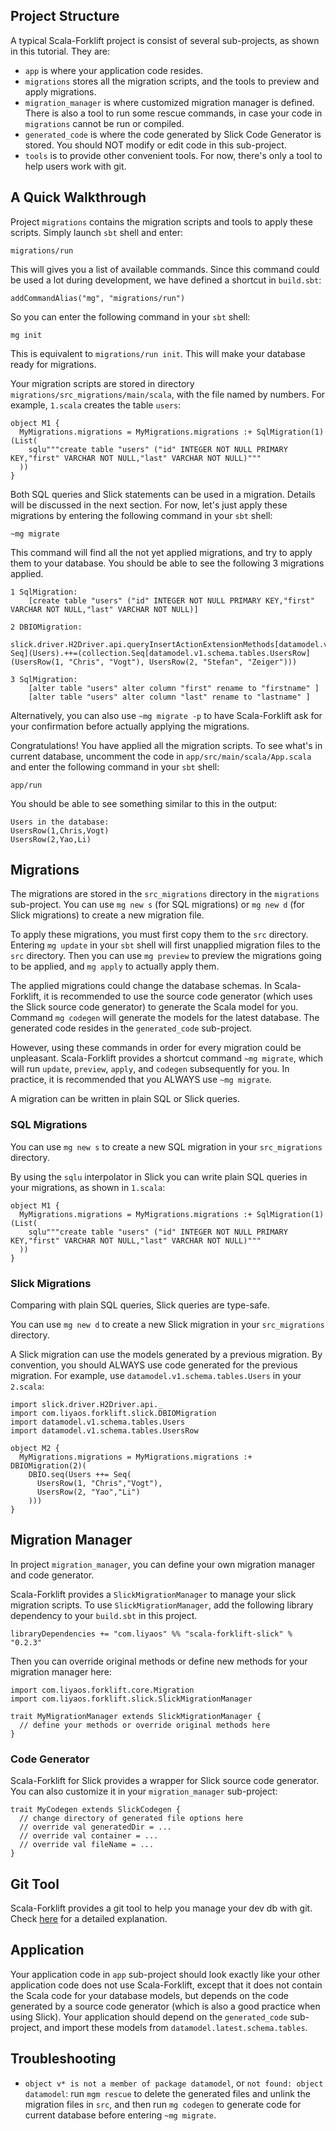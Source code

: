 ## Project Structure

A typical Scala-Forklift project is consist of several sub-projects, as shown in this tutorial. They are:

- `app` is where your application code resides.
- `migrations` stores all the migration scripts, and the tools to preview and apply migrations.
- `migration_manager` is where customized migration manager is defined. There is also a tool to run some rescue commands, in case your code in `migrations` cannot be run or compiled.
- `generated_code` is where the code generated by Slick Code Generator is stored. You should NOT modify or edit code in this sub-project.
- `tools` is to provide other convenient tools. For now, there's only a tool to help users work with git.

## A Quick Walkthrough

Project `migrations` contains the migration scripts and tools to apply these scripts. Simply launch `sbt` shell and enter:

    migrations/run

This will gives you a list of available commands. Since this command could be used a lot during development, we have defined a shortcut in `build.sbt`:

    addCommandAlias("mg", "migrations/run")

So you can enter the following command in your `sbt` shell:

    mg init

This is equivalent to `migrations/run init`. This will make your database ready for migrations.

Your migration scripts are stored in directory `migrations/src_migrations/main/scala`, with the file named by numbers. For example, `1.scala` creates the table `users`:

    object M1 {
      MyMigrations.migrations = MyMigrations.migrations :+ SqlMigration(1)(List(
        sqlu"""create table "users" ("id" INTEGER NOT NULL PRIMARY KEY,"first" VARCHAR NOT NULL,"last" VARCHAR NOT NULL)"""
      ))
    }

Both SQL queries and Slick statements can be used in a migration. Details will be discussed in the next section. For now, let's just apply these migrations by entering the following command in your `sbt` shell:

    ~mg migrate

This command will find all the not yet applied migrations, and try to apply them to your database. You should be able to see the following 3 migrations applied.

    1 SqlMigration:
	    [create table "users" ("id" INTEGER NOT NULL PRIMARY KEY,"first" VARCHAR NOT NULL,"last" VARCHAR NOT NULL)]

    2 DBIOMigration:
        slick.driver.H2Driver.api.queryInsertActionExtensionMethods[datamodel.v1.schema.tables.Users#TableElementType, Seq](Users).++=(collection.Seq[datamodel.v1.schema.tables.UsersRow](UsersRow(1, "Chris", "Vogt"), UsersRow(2, "Stefan", "Zeiger")))

    3 SqlMigration:
	    [alter table "users" alter column "first" rename to "firstname" ]
	    [alter table "users" alter column "last" rename to "lastname" ]

Alternatively, you can also use `~mg migrate -p` to have Scala-Forklift ask for your confirmation before actually applying the migrations.

Congratulations! You have applied all the migration scripts. To see what's in current database, uncomment the code in `app/src/main/scala/App.scala` and enter the following command in your `sbt` shell:

    app/run

You should be able to see something similar to this in the output:

    Users in the database:
    UsersRow(1,Chris,Vogt)
    UsersRow(2,Yao,Li)

## Migrations

The migrations are stored in the `src_migrations` directory in the `migrations` sub-project. You can use `mg new s` (for SQL migrations) or `mg new d` (for Slick migrations) to create a new migration file.

To apply these migrations, you must first copy them to the `src` directory. Entering `mg update` in your `sbt` shell will first unapplied migration files to the `src` directory. Then you can use `mg preview` to preview the migrations going to be applied, and `mg apply` to actually apply them.

The applied migrations could change the database schemas. In Scala-Forklift, it is recommended to use the source code generator (which uses the Slick source code generator) to generate the Scala model for you. Command `mg codegen` will generate the models for the latest database. The generated code resides in the `generated_code` sub-project.

However, using these commands in order for every migration could be unpleasant. Scala-Forklift provides a shortcut command `~mg migrate`, which will run `update`, `preview`, `apply`, and `codegen` subsequently for you. In practice, it is recommended that you ALWAYS use `~mg migrate`.

A migration can be written in plain SQL or Slick queries.

### SQL Migrations

You can use `mg new s` to create a new SQL migration in your `src_migrations` directory.

By using the `sqlu` interpolator in Slick you can write plain SQL queries in your migrations, as shown in `1.scala`:

    object M1 {
      MyMigrations.migrations = MyMigrations.migrations :+ SqlMigration(1)(List(
        sqlu"""create table "users" ("id" INTEGER NOT NULL PRIMARY KEY,"first" VARCHAR NOT NULL,"last" VARCHAR NOT NULL)"""
      ))
    }

### Slick Migrations

Comparing with plain SQL queries, Slick queries are type-safe.

You can use `mg new d` to create a new Slick migration in your `src_migrations` directory.

A Slick migration can use the models generated by a previous migration. By convention, you should ALWAYS use code generated for the previous migration. For example, use `datamodel.v1.schema.tables.Users` in your `2.scala`:

    import slick.driver.H2Driver.api._
    import com.liyaos.forklift.slick.DBIOMigration
    import datamodel.v1.schema.tables.Users
    import datamodel.v1.schema.tables.UsersRow

    object M2 {
      MyMigrations.migrations = MyMigrations.migrations :+ DBIOMigration(2)(
        DBIO.seq(Users ++= Seq(
          UsersRow(1, "Chris","Vogt"),
          UsersRow(2, "Yao","Li")
        )))
    }

## Migration Manager

In project `migration_manager`, you can define your own migration manager and code generator.

Scala-Forklift provides a `SlickMigrationManager` to manage your slick migration scripts. To use `SlickMigrationManager`, add the following library dependency to your `build.sbt` in this project.

    libraryDependencies += "com.liyaos" %% "scala-forklift-slick" % "0.2.3"

Then you can override original methods or define new methods for your migration manager here:

    import com.liyaos.forklift.core.Migration
    import com.liyaos.forklift.slick.SlickMigrationManager

    trait MyMigrationManager extends SlickMigrationManager {
      // define your methods or override original methods here
    }

### Code Generator

Scala-Forklift for Slick provides a wrapper for Slick source code generator. You can also customize it in your `migration_manager` sub-project:

    trait MyCodegen extends SlickCodegen {
      // change directory of generated file options here
      // override val generatedDir = ...
      // override val container = ...
      // override val fileName = ...
    }

## Git Tool

Scala-Forklift provides a git tool to help you manage your dev db with git. Check [here](/tools/git) for a detailed explanation.

## Application

Your application code in `app` sub-project should look exactly like your other application code does not use Scala-Forklift, except that it does not contain the Scala code for your database models, but depends on the code generated by a source code generator (which is also a good practice when using Slick). Your application should depend on the `generated_code` sub-project, and import these models from `datamodel.latest.schema.tables`.

## Troubleshooting

- `object v* is not a member of package datamodel`, or `not found: object datamodel`: run `mgm rescue` to delete the generated files and unlink the migration files in `src`, and then run `mg codegen` to generate code for current database before entering `~mg migrate`.
